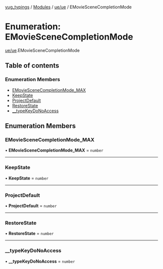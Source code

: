 [yug_typings](../README.md) / [Modules](../modules.md) / [ue/ue](../modules/ue_ue.md) / EMovieSceneCompletionMode

# Enumeration: EMovieSceneCompletionMode

[ue/ue](../modules/ue_ue.md).EMovieSceneCompletionMode

## Table of contents

### Enumeration Members

- [EMovieSceneCompletionMode\_MAX](ue_ue.EMovieSceneCompletionMode.md#emoviescenecompletionmode_max)
- [KeepState](ue_ue.EMovieSceneCompletionMode.md#keepstate)
- [ProjectDefault](ue_ue.EMovieSceneCompletionMode.md#projectdefault)
- [RestoreState](ue_ue.EMovieSceneCompletionMode.md#restorestate)
- [\_\_typeKeyDoNoAccess](ue_ue.EMovieSceneCompletionMode.md#__typekeydonoaccess)

## Enumeration Members

### EMovieSceneCompletionMode\_MAX

• **EMovieSceneCompletionMode\_MAX** = `number`

___

### KeepState

• **KeepState** = `number`

___

### ProjectDefault

• **ProjectDefault** = `number`

___

### RestoreState

• **RestoreState** = `number`

___

### \_\_typeKeyDoNoAccess

• **\_\_typeKeyDoNoAccess** = `number`
